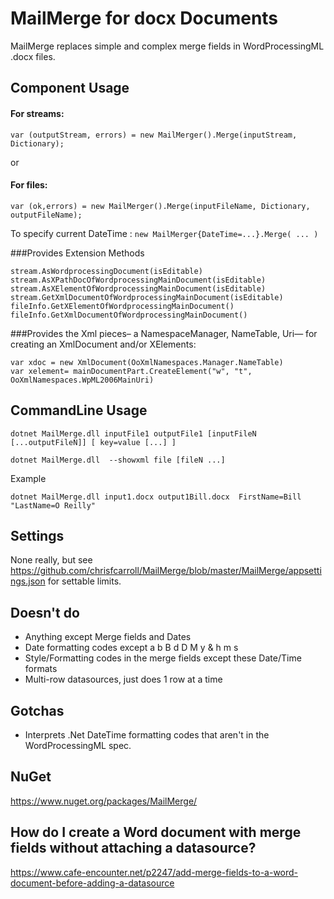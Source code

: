 MailMerge for docx Documents
============================

MailMerge replaces simple and complex merge fields in WordProcessingML .docx files.

Component Usage
---------------
#### For streams:
```
var (outputStream, errors) = new MailMerger().Merge(inputStream, Dictionary);
```
or
#### For files:
```
var (ok,errors) = new MailMerger().Merge(inputFileName, Dictionary, outputFileName);
```

To specify current DateTime : `new MailMerger{DateTime=...}.Merge( ... )`

###Provides Extension Methods

```
stream.AsWordprocessingDocument(isEditable)
stream.AsXPathDocOfWordprocessingMainDocument(isEditable)
stream.AsXElementOfWordprocessingMainDocument(isEditable)
stream.GetXmlDocumentOfWordprocessingMainDocument(isEditable)
fileInfo.GetXElementOfWordprocessingMainDocument()
fileInfo.GetXmlDocumentOfWordprocessingMainDocument()
```
###Provides the Xml pieces– a NamespaceManager, NameTable, Uri— for creating 
an XmlDocument and/or XElements:
```
var xdoc = new XmlDocument(OoXmlNamespaces.Manager.NameTable)
var xelement= mainDocumentPart.CreateElement("w", "t", OoXmlNamespaces.WpML2006MainUri)
```

CommandLine Usage
-----------------
```
dotnet MailMerge.dll inputFile1 outputFile1 [inputFileN [...outputFileN]] [ key=value [...] ]

dotnet MailMerge.dll  --showxml file [fileN ...]
```

Example
```
dotnet MailMerge.dll input1.docx output1Bill.docx  FirstName=Bill  "LastName=O Reilly"
```

Settings
--------
None really, but see https://github.com/chrisfcarroll/MailMerge/blob/master/MailMerge/appsettings.json for settable limits.

Doesn't do
----------
- Anything except Merge fields and Dates
- Date formatting codes except a b B d D M y & h m s
- Style/Formatting codes in the merge fields except these Date/Time formats
- Multi-row datasources, just does 1 row at a time

Gotchas
-------
- Interprets .Net DateTime formatting codes that aren't in the WordProcessingML spec.

NuGet
-----
https://www.nuget.org/packages/MailMerge/


How do I create a Word document with merge fields without attaching a datasource?
--------------------------------------------------------

https://www.cafe-encounter.net/p2247/add-merge-fields-to-a-word-document-before-adding-a-datasource
